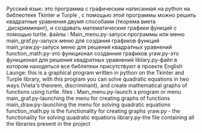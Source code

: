 Русский язык:
  это программа с графическим написанная на python на библеотеке Tkinter и Turple ,
  с помощью этой программы можно решить квадратные уравнения двумя способами (теорема виета ,дискриминант),
  и создавать математические  графики функций с помощью turtle.
  файлы :
    Main_menu.py-запуск программы или меню 
    main_graf.py-запуск меню для создания графиков функций
    main_yraw.py-запуск меню для решения квадратных уравнений
    function_math.py-это функционал созданния графиков
    yraw.py-это функционал для решения квадратных уравнений
    liblary.py-файл в котором находяться все библетеки присутствуют в проекте
English Launge:
  this is a graphical program written in python on the Tkinter and Turple library,
  with this program you can solve quadratic equations in two ways (Vieta's theorem, discriminant),
  and create mathematical graphs of functions using turtle.
  files :
    Main_menu.py-launch a program or menu 
    main_graf.py-launching the menu for creating graphs of functions
    main_draw.py-launching the menu for solving quadratic equations
    function_math.py is the functionality for creating graphs
    yraw.py - the functionality for solving quadratic equations
    library.py-the file containing all the libraries present in the project

